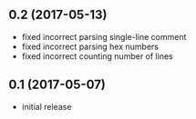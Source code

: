 ## 0.2 (2017-05-13)

- fixed incorrect parsing single-line comment
- fixed incorrect parsing hex numbers
- fixed incorrect counting number of lines

## 0.1 (2017-05-07)

- initial release
